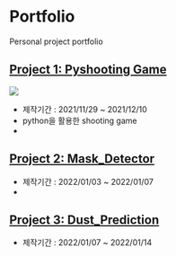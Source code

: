 # Portfolio
Personal project portfolio

## [Project 1: Pyshooting Game](https://github.com/heyheynew/PyShooting)
![](pyshooting/images/pyshooting.png)
- 제작기간 : 2021/11/29 ~ 2021/12/10
- python을 활용한 shooting game
-

## [Project 2: Mask_Detector](https://github.com/heyheynew/Mask_Detector.git)
- 제작기간 : 2022/01/03 ~ 2022/01/07
- 
## [Project 3: Dust_Prediction](https://github.com/heyheynew/Dust_Prediction.git)
- 제작기간 : 2022/01/07 ~ 2022/01/14
